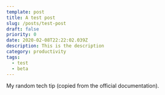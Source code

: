 ```yaml
---
template: post
title: A test post
slug: /posts/test-post
draft: false
priority: 0
date: 2020-02-08T22:22:02.039Z
description: This is the description
category: productivity
tags:
  - test
  - beta
---
```


My random tech tip (copied from the official documentation).
